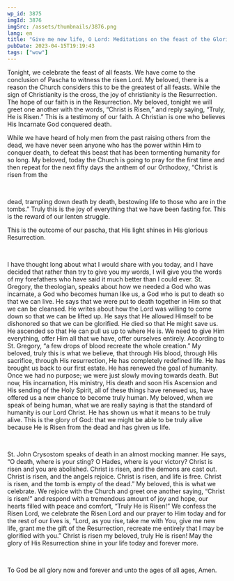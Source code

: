 ```yaml
---
wp_id: 3875
imgId: 3876
imgSrc: /assets/thumbnails/3876.png
lang: en
title: "Give me new life, O Lord: Meditations on the feast of the Glorious Resurrection"
pubDate: 2023-04-15T19:19:43
tags: ["wow"]
---
```


<!-- page: 6 -->

<p>Tonight, we celebrate the feast of all feasts. We have come to the conclusion of Pascha to witness the risen Lord. My beloved, there is a reason the Church considers this to be the greatest of all feasts. While the sign of Christianity is the cross, the joy of christianity is the Resurrection. The hope of our faith is in the Resurrection. My beloved, tonight we will greet one another with the words, “Christ is Risen,” and reply saying, “Truly, He is Risen.” This is a testimony of our faith. A Christian is one who believes His Incarnate God conquered death.</p>
<p>While we have heard of holy men from the past raising others from the dead, we have never seen anyone who has the power within Him to conquer death, to defeat this beast that has been tormenting humanity for so long. My beloved, today the Church is going to pray for the first time and then repeat for the next fifty days the anthem of our Orthodoxy, “Christ is risen from the</p>
<p>&nbsp;</p>
<p>dead, trampling down death by death, bestowing life to those who are in the tombs.” Truly this is the joy of everything that we have been fasting for. This is the reward of our lenten struggle.</p>
<p>This is the outcome of our pascha, that His light shines in His glorious Resurrection.</p>
<p>&nbsp;</p>
<p>I have thought long about what I would share with you today, and I have decided that rather than try to give you my words, I will give you the words of my forefathers who have said it much better than I could ever. St. Gregory, the theologian, speaks about how we needed a God who was incarnate, a God who becomes human like us, a God who is put to death so that we can live. He says that we were put to death together in Him so that we can be cleansed. He writes about how the Lord was willing to come down so that we can be lifted up. He says that He allowed Himself to be dishonored so that we can be glorified. He died so that He might save us. He ascended so that He can pull us up to where He is. We need to give Him everything, offer Him all that we have, offer ourselves entirely. According to St. Gregory, “a few drops of blood recreate the whole creation.” My beloved, truly this is what we believe, that through His blood, through His sacrifice, through His resurrection, He has completely redefined life. He has brought us back to our first estate. He has renewed the goal of humanity. Once we had no purpose; we were just slowly moving towards death. But now, His incarnation, His ministry, His death and soon His Ascension and His sending of the Holy Spirit, all of these things have renewed us, have offered us a new chance to become truly human. My beloved, when we speak of being human, what we are really saying is that the standard of humanity is our Lord Christ. He has shown us what it means to be truly alive. This is the glory of God: that we might be able to be truly alive because He is Risen from the dead and has given us life.</p>
<p>&nbsp;</p>
<p>St. John Crysostom speaks of death in an almost mocking manner. He says, “O death, where is your sting? O Hades, where is your victory? Christ is risen and you are abolished. Christ is risen, and the demons are cast out. Christ is risen, and the angels rejoice. Christ is risen, and life is free. Christ is risen, and the tomb is empty of the dead.” My beloved, this is what we celebrate. We rejoice with the Church and greet one another saying, “Christ is risen!” and respond with a tremendous amount of joy and hope, our hearts filled with peace and comfort, “Truly He is Risen!” We confess the Risen Lord, we celebrate the Risen Lord and our prayer to Him today and for the rest of our lives is, “Lord, as you rise, take me with You, give me new life, grant me the gift of the Resurrection, recreate me entirely that I may be glorified with you.” Christ is risen my beloved, truly He is risen! May the glory of His Resurrection shine in your life today and forever more.</p>
<p>&nbsp;</p>
<p>To God be all glory now and forever and unto the ages of all ages, Amen.</p>
